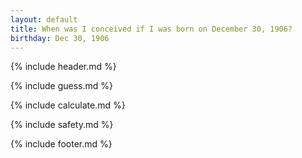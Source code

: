 ```yaml
---
layout: default
title: When was I conceived if I was born on December 30, 1906?
birthday: Dec 30, 1906
---
```


{% include header.md %}

{% include guess.md %}

{% include calculate.md %}

{% include safety.md %}

{% include footer.md %}



